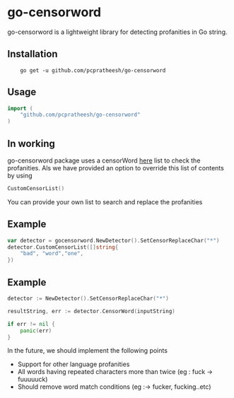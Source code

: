 # go-censorword

go-censorword is a lightweight library for detecting profanities in Go string.


## Installation
```
    go get -u github.com/pcpratheesh/go-censorword
```
## Usage
```go
import (
	"github.com/pcpratheesh/go-censorword"
)
```

## In working
go-censorword package uses a censorWord [here](censor/censor.go) list to check the profanities. 
Als we have provided an option to override this list of contents by using
```go
CustomCensorList() 
```
You can provide your own list to search and replace the profanities

## Example
```go
var detector = gocensorword.NewDetector().SetCensorReplaceChar("*")
detector.CustomCensorList([]string{
    "bad", "word","one",
})
```
## Example
```go
detector := NewDetector().SetCensorReplaceChar("*")

resultString, err := detector.CensorWord(inputString)

if err != nil {
    panic(err)
}
```


In the future, we should implement the following points
- Support for other language profanities
- All words having repeated characters more than twice (eg : fuck -> fuuuuuck)
- Should remove word match conditions (eg :-> fucker, fucking..etc)